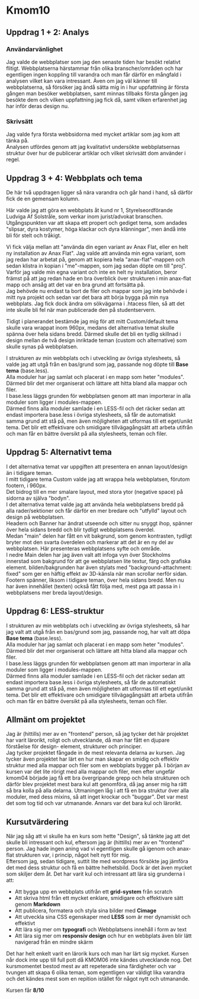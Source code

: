 Kmom10
===============================

## Uppdrag 1 + 2: Analys

### Användarvänlighet
Jag valde de webbplatser som jag den senaste tiden har besökt relativt flitigt.
Webbplatserna härstammar från olika branscher/områden och har egentligen ingen koppling till varandra och man får därför en mångfald i analysen vilket kan vara intressant.
Även om jag väl känner till webbplatserna, så försöker jag ändå sätta mig in i hur uppfattning är första gången man besöker webbplatsen, samt minnas tillbaks första gången jag besökte dem och vilken uppfattning jag fick då, samt vilken erfarenhet jag har inför deras design nu.

### Skrivsätt
Jag valde fyra första webbsidorna med mycket artiklar som jag kom att tänka på.  
Analysen utfördes genom att jag kvalitativt undersökte webbplatsernas struktur över hur de publicerar artiklar och vilket skrivsätt dom använder i regel.

## Uppdrag 3 + 4: Webbplats och tema
De här två uppdragen ligger så nära varandra och går hand i hand, så därför fick de en gemensam kolumn.

Här valde jag att göra en webbplats åt kund nr 1, Styrelseordförande Ludviga Af Solstråle, som verkar inom jurist/advokat branschen. Utgångspunkten var att skapa ett propert och gediget tema, som andades "slipsar, dyra kostymer, höga klackar och dyra klänningar", men ändå inte bli för stelt och tråkigt.  

Vi fick välja mellan att "använda din egen variant av Anax Flat, eller en helt ny installation av Anax Flat".
Jag valde att använda min egna variant, som jag redan har arbetat på, genom att kopiera hela "anax-flat"-mappen och sedan klistra in kopian i "me"-mappen, som jag sedan döpte om till "proj".
Varför jag valde min egna variant och inte en helt ny installation, beror främst på att jag redan hade en bra överblick över strukturen i min anax-flat mapp och ansåg att det var en bra grund att fortsätta på.  
Jag behövde nu endast ta bort de filer och mappar som jag inte behövde i mitt nya projekt och sedan var det bara att börja bygga på min nya webbplats.
Jag fick dock ändra om sökvägarna i .htacess filen, så att det inte skulle bli fel när man publicerade den på studentservern.

Tidigt i planerandet bestämde jag mig för att mitt Custom/default tema skulle vara wrappat inom 960px, medans det alternativa temat skulle spänna över hela sidans bredd. Därmed skulle det bli en tydlig skillnad i design mellan de två design inriktade teman (custom och alternative) som skulle synas på webbplatsen.

I strukturen av min webbplats och i utveckling av övriga stylesheets, så valde jag att utgå från en bas/grund som jag, passande nog döpte till **Base tema** (base.less).  
Alla moduler har jag samlat och placerat i en mapp som heter "modules". Därmed blir det mer organiserat och lättare att hitta bland alla mappar och filer.   
I base.less läggs grunden för webbplatsen genom att man importerar in alla moduler som ligger i modules-mappen.  
Därmed finns alla moduler samlade i en LESS-fil och det räcker sedan att endast importera base.less i övriga stylesheets, så får de automatiskt samma grund att stå på, men även möjligheten att utformas till ett eget/unikt tema.
Det blir ett effektivare och smidigare tillvägagångsätt att arbeta utifrån och man får en bättre översikt på alla stylesheets, teman och filer.

## Uppdrag 5: Alternativt tema
I det alternativa temat var uppgiften att presentera en annan layout/design än i tidigare teman.  
I mitt tidigare tema Custom valde jag att wrappa hela webbplatsen, förutom footern, i 960px.  
Det bidrog till en mer smalare layout, med stora ytor (negative space) på sidorna av själva "bodyn".  
I det alternativa temat valde jag att använda hela webbplatsens bredd på alla rader/sektioner och får därför en mer bredare och "utfylld" layout och design på webbplatsen.  
Headern och Banner har ändrat utseende och sitter nu snyggt ihop, spänner över hela sidans bredd och blir tydligt webbplatsens överdel.  
Medan "main" delen har fått en vit bakgrund, som genom kontrasten, tydligt bryter mot den svarta överdelen och markerar att det är en ny del av webbplatsen. Här presenteras webbplatsens syfte och område.  
I nedre Main delen har jag även valt att infoga vyn över Stockholms innerstad som bakgrund för att ge webbplatsen lite textur, färg och grafiska element. bilden/bakgrunden har även stylats med "background-attachment: fixed" som ger en häftig effekt av 3D-känsla när man scrollar nerför sidan.
Footern spänner, liksom i tidigare teman, över hela sidans bredd. Men nu har även innehållet (texten) också fått följa med, mest pga att passa in i webbplatsens mer breda layout/design.

## Uppdrag 6: LESS-struktur
I strukturen av min webbplats och i utveckling av övriga stylesheets, så har jag valt att utgå från en bas/grund som jag, passande nog, har valt att döpa **Base tema** (base.less).  
Alla moduler har jag samlat och placerat i en mapp som heter "modules". Därmed blir det mer organiserat och lättare att hitta bland alla mappar och filer.   
I base.less läggs grunden för webbplatsen genom att man importerar in alla moduler som ligger i modules-mappen.  
Därmed finns alla moduler samlade i en LESS-fil och det räcker sedan att endast importera base.less i övriga stylesheets, så får de automatiskt samma grund att stå på, men även möjligheten att utformas till ett eget/unikt tema.
Det blir ett effektivare och smidigare tillvägagångsätt att arbeta utifrån och man får en bättre översikt på alla stylesheets, teman och filer.

## Allmänt om projektet
Jag är (hittills) mer av en "frontend" person, så jag tycker det här projektet har varit lärorikt, roligt och utvecklande, då man har fått en djupare förståelse för design- element, strukturer och principer.  
Jag tycker projektet fångade in de mest relevanta delarna av kursen.
Jag tycker även projektet har lärt en hur man skapar en smidig och effektiv struktur med alla mappar och filer som en webbplats bygger på.
I början av kursen var det lite rörigt med alla mappar och filer, men efter ungefär kmom04 började jag få ett bra övergripande grepp och hela strukturen och därför blev projektet mest bara kul att genomföra, då jag anser mig ha rätt så bra kolla på alla delarna.
Utmaningen låg i att få en bra struktur över alla moduler, med dess mixins, så att inget krockar och "buggar". Det var mest det som tog tid och var utmanande. Annars var det bara kul och lärorikt.

## Kursutvärdering
När jag såg att vi skulle ha en kurs som hette "Design", så tänkte jag att det skulle bli intressant och kul, eftersom jag är (hittills) mer av en "frontend" person.
Jag hade ingen aning vad vi egentligen skulle gå igenom och anax-flat strukturen var, i princip, något helt nytt för mig.  
Eftersom jag, sedan tidigare, suttit lite med wordpress försökte jag jämföra det med dess struktur och få en bättre helhetsbild. Dock är det även mycket som skiljer dem åt.
Det har varit kul och intressant att lära sig grunderna i att:

* Att bygga upp en webbplats utifrån ett **grid-system** från scratch
* Att skriva html från ett mycket enklare, smidigare och effektivare sätt genom **Markdown**
* Att publicera, formatera och styla sina bilder med **Cimage**
* Att utveckla sina CSS egenskaper med **LESS** som är mer dynamiskt och effektivt
* Att lära sig mer om **typografi** och Webbplatsens innehåll i form av text
* Att lära sig mer om **responsiv design** och hur en webbplats även blir lätt navigerad från en mindre skärm

Det har helt enkelt varit en lärorik kurs och man har lärt sig mycket.
Kursen når dock inte upp till full pott då KMOM06 inte kändes utvecklande nog. Det kursmomentet bestod mest av att repeterade sina färdigheter och var tvungen att skapa 6 olika teman, som egentligen var väldigt lika varandra och det kändes mest som en repition istället för något nytt och utmanande.

Kursen får **8/10**
